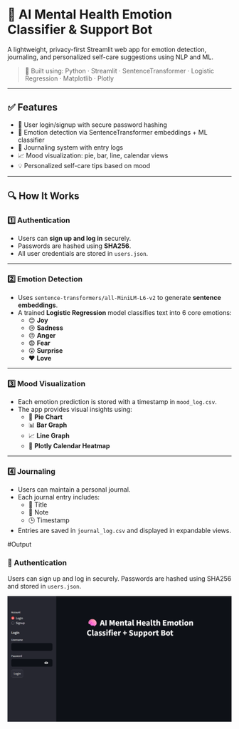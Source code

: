 # 🧠 AI Mental Health Emotion Classifier & Support Bot

A lightweight, privacy-first Streamlit web app for emotion detection, journaling, and personalized self-care suggestions using NLP and ML.

> 🎯 Built using: Python · Streamlit · SentenceTransformer · Logistic Regression · Matplotlib · Plotly

---

## ✅ Features

- 🔐 User login/signup with secure password hashing
- 🧠 Emotion detection via SentenceTransformer embeddings + ML classifier
- 📓 Journaling system with entry logs
- 📈 Mood visualization: pie, bar, line, calendar views
- 💡 Personalized self-care tips based on mood

---

## 🔍 How It Works

### 1️⃣ Authentication
- Users can **sign up and log in** securely.
- Passwords are hashed using **SHA256**.
- All user credentials are stored in `users.json`.

---

### 2️⃣ Emotion Detection
- Uses `sentence-transformers/all-MiniLM-L6-v2` to generate **sentence embeddings**.
- A trained **Logistic Regression** model classifies text into 6 core emotions:
  - 😊 **Joy**
  - 😢 **Sadness**
  - 😠 **Anger**
  - 😨 **Fear**
  - 😲 **Surprise**
  - ❤️ **Love**

---

### 3️⃣ Mood Visualization
- Each emotion prediction is stored with a timestamp in `mood_log.csv`.
- The app provides visual insights using:
  - 🥧 **Pie Chart**
  - 📊 **Bar Graph**
  - 📈 **Line Graph**
  - 📅 **Plotly Calendar Heatmap**

---

### 4️⃣ Journaling
- Users can maintain a personal journal.
- Each journal entry includes:
  - 📝 Title
  - 💭 Note
  - 🕒 Timestamp
- Entries are saved in `journal_log.csv` and displayed in expandable views.

#Output

### 🔐 Authentication

Users can sign up and log in securely. Passwords are hashed using SHA256 and stored in `users.json`.

![Authentication Screenshot](assets/Authentication_1.png)

